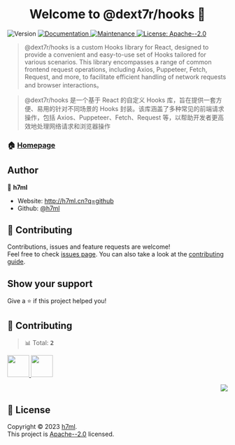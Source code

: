 <a name="readme-top"></a>

<h1 align="center">Welcome to @dext7r/hooks 👋</h1>
<p>
  <img alt="Version" src="https://img.shields.io/badge/version-0.0.1-blue.svg?cacheSeconds=2592000" />
  <a href="https://github.com/h7ml/hooks#readme" target="_blank">
    <img alt="Documentation" src="https://img.shields.io/badge/documentation-yes-brightgreen.svg" />
  </a>
  <a href="https://github.com/h7ml/hooks/graphs/commit-activity" target="_blank">
    <img alt="Maintenance" src="https://img.shields.io/badge/Maintained%3F-yes-green.svg" />
  </a>
  <a href="https://github.com/h7ml/hooks/blob/master/LICENSE" target="_blank">
    <img alt="License: Apache--2.0" src="https://img.shields.io/github/license/h7ml/@dext7r/hooks" />
  </a>
</p>

> @dext7r/hooks is a custom Hooks library for React, designed to provide a convenient and easy-to-use set of Hooks tailored for various scenarios. This library encompasses a range of common frontend request operations, including Axios, Puppeteer, Fetch, Request, and more, to facilitate efficient handling of network requests and browser interactions。

> @dext7r/hooks 是一个基于 React 的自定义 Hooks 库，旨在提供一套方便、易用的针对不同场景的 Hooks 封装。该库涵盖了多种常见的前端请求操作，包括 Axios、Puppeteer、Fetch、Request 等，以帮助开发者更高效地处理网络请求和浏览器操作

### 🏠 [Homepage](https://github.com/h7ml/hooks)

## Author

👤 **h7ml**

- Website: http://h7ml.cn?q=github
- Github: [@h7ml](https://github.com/h7ml)

## 🤝 Contributing

Contributions, issues and feature requests are welcome!<br />Feel free to check [issues page](https://github.com/h7ml/hooks/issues/new). You can also take a look at the [contributing guide](https://github.com/h7ml/hooks/blob/master/CONTRIBUTING.md).

## Show your support

Give a ⭐️ if this project helped you!

## 🤝 Contributing

<!-- CONTRIBUTION GROUP -->

> 📊 Total: <kbd>**2**</kbd>

<a href="https://github.com/h7ml" title="h7ml">
  <img src="https://avatars.githubusercontent.com/u/55233292?v=4" width="50" />
</a>
<a href="https://github.com/Dnzzk2" title="Dnzzk2">
  <img src="https://avatars.githubusercontent.com/u/83647184?v=4" width="50" />
</a>

<!-- CONTRIBUTION END -->

<div align="right">

[![][back-to-top]](#readme-top)

## </div>

<!-- LINK GROUP -->

[profile-url]: https://github.com/arvinxx

<!-- SHIELD LINK GROUP -->

[back-to-top]: https://img.shields.io/badge/-BACK_TO_TOP-151515?style=flat-square

<!-- contributors -->

[contributors-shield]: https://img.shields.io/github/contributors/h7ml/hooks.svg?style=flat
[contributors-url]: https://github.com/h7ml/hooks/graphs/contributors

<!-- forks -->

[forks-shield]: https://img.shields.io/github/forks/h7ml/hooks.svg?style=flat
[forks-url]: https://github.com/h7ml/hooks/network/members

<!-- stargazers -->

[stargazers-shield]: https://img.shields.io/github/stars/h7ml/hooks.svg?style=flat
[stargazers-url]: https://github.com/h7ml/hooks/stargazers

<!-- issues -->

[issues-shield]: https://img.shields.io/github/issues/h7ml/hooks.svg?style=flat
[issues-url]: https://github.com/h7ml/hooks/issues/new/choose

## 📝 License

Copyright © 2023 [h7ml](https://github.com/h7ml).<br />
This project is [Apache--2.0](https://github.com/h7ml/hooks/blob/master/LICENSE) licensed.
